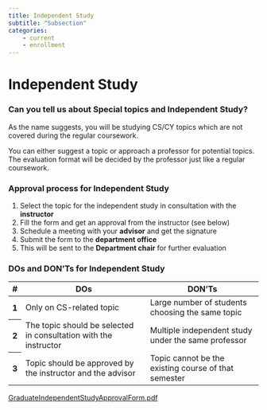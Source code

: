 ```yaml
---
title: Independent Study
subtitle: "Subsection"
categories:
    - current
    - enrollment
---
```


# **Independent Study**

### **Can you tell us about Special topics and Independent Study?**

As the name suggests, you will be studying CS/CY topics which are not covered during the regular coursework. 

You can either suggest a topic or approach a professor for potential topics. The evaluation format will be decided by the professor just like a regular coursework.

### Approval process for Independent Study

1. Select the topic for the independent study in consultation with the **instructor**
2. Fill the form and get an approval from the instructor (see below)
3. Schedule a meeting with your **advisor** and get the signature
4. Submit the form to the **department office**
5. This will be sent to the **Department chair** for further evaluation

### DOs and DON’Ts for Independent Study

<table class="table">
  <thead>
    <tr>
      <th scope="col">#</th>
      <th scope="col">DOs</th>
      <th scope="col">DON’Ts</th>
    </tr>
  </thead>
  <tbody>
    <tr>
      <th scope="row">1</th>
      <td>Only on CS-related topic</td>
      <td>Large number of students choosing the same topic</td>
    </tr>
    <tr>
      <th scope="row">2</th>
      <td>The topic should be selected in consultation with the instructor  </td>
      <td>Multiple independent study under the same professor</td>
    </tr>
    <tr>
      <th scope="row">3</th>
      <td>Topic should be approved by the instructor and the advisor</td>
      <td>Topic cannot be the existing course of that semester</td>
    </tr>
  </tbody>
</table>

<a href="{{site.baseurl}}/assets/GraduateIndependentStudyApprovalForm.pdf" target="blank">GraduateIndependentStudyApprovalForm.pdf</a>


